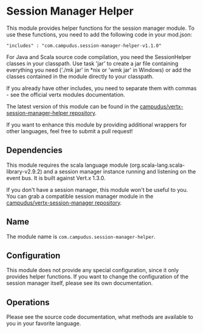 # Session Manager Helper

This module provides helper functions for the session manager module. To use these functions, you need to add the following code in your mod.json:

    "includes" : "com.campudus.session-manager-helper-v1.1.0"

For Java and Scala source code compilation, you need the SessionHelper classes in your classpath. Use task 'jar' to create a jar file containing everything you need ('./mk jar' in *nix or 'wmk jar' in Windows) or add the classes contained in the module directly to your classpath.

If you already have other includes, you need to separate them with commas - see the official vertx modules documentation.

The latest version of this module can be found in the [campudus/vertx-session-manager-helper repository](https://github.com/campudus/vertx-session-manager-helper).

If you want to enhance this module by providing additional wrappers for other languages, feel free to submit a pull request!

## Dependencies

This module requires the scala language module (org.scala-lang.scala-library-v2.9.2) and a session manager instance running and listening on the event bus. It is built against Vert.x 1.3.0.

If you don't have a session manager, this module won't be useful to you. You can grab a compatible session manager module in the [campudus/vertx-session-manager repository](https://github.com/campudus/vertx-session-manager).

## Name

The module name is `com.campudus.session-manager-helper`.

## Configuration

This module does not provide any special configuration, since it only provides helper functions. If you want to change the configuration of the session manager itself, please see its own documentation.

## Operations

Please see the source code documentation, what methods are available to you in your favorite language.
